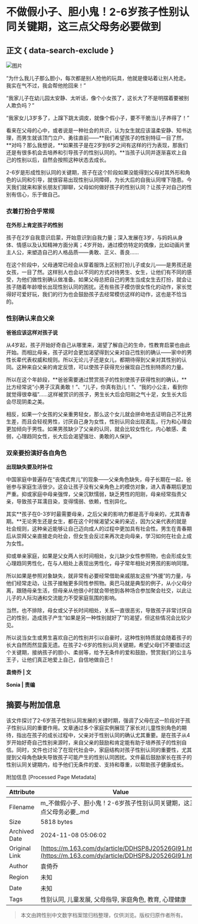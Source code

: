 # 不做假小子、胆小鬼！2-6岁孩子性别认同关键期，这三点父母务必要做到

## 正文 { data-search-exclude }


![图片](https://nimg.ws.126.net/?url=https%3A%2F%2Fstatic.ws.126.net%2Ff2e%2Fwap%2Fcommon%2Fimages%2Fweixinfixed1200low.jpg&thumbnail=750x2147483647&quality=75&type=jpg)

“为什么我儿子那么胆小，每次都是别人抢他的玩具，他就是傻站着让别人抢走。我实在气不过，我会帮他抢回来！”

“我家儿子在幼儿园太安静、太听话，像个小女孩了，这长大了不是明摆着要被别人欺负吗？”

“我家女儿3岁多了，上蹿下跳太调皮，就像个假小子，要不干脆当儿子养得了！”

看来在父母的心中，或者说是一种社会的共识，认为女生就应该温柔安静、知书达理，而男生就该顶门立户、勇往直前——**我们希望孩子的性别特征一目了然，**对吗？那么我想说，**如果孩子是在2岁到6岁之间有这样的行为表现，那我们还是有很多机会去培养和引导孩子的性别认同的。**当孩子认同并逐渐喜欢上自己的性别以后，自然会按照这种状态去成长。

2-6岁是形成性别认同的关键期，孩子在这个阶段如果没能得到父母对其外形和角色的认同和引导，就很容易出现性别认同障碍，为长大后的自我认同埋下隐患。今天我们就来和家长朋友们聊聊，父母如何做好孩子的性别认同？让孩子对自己的性别有信心，乐于做自己。

### 衣着打扮合乎常规

**在外形上肯定孩子的性别**

孩子在2岁自我意识启蒙，开始意识到自我力量；深入发展在3岁，与妈妈从身体、情感以及认知精神方面分离；4岁开始，通过模仿特定的偶像，比如动画片里主人公，来塑造自己的人格品质——勇敢、正义、善良……

在这个阶段中，父母通常已经会从穿着服饰上区别打扮儿子或女儿——是男孩还是女孩，一目了然。这样别人也会以不同的方式对待男生、女生，让他们有不同的感受，为他们做性别确认做准备。如果父母总把自己的男生当成女生去打扮，就会让孩子随着年龄增长出现性别认同的困扰。还有些孩子模仿很女性化的动作，家长觉得好可爱好玩，我们的行为也会鼓励孩子去经常模仿这样的动作，这也是不恰当的。

### 性别确认来自父亲

**爸爸应该这样对孩子说**

从4岁起，孩子开始好奇自己从哪里来，渴望了解自己的生命，性教育启蒙也由此开始。而相比母亲，孩子这时会更加渴望得到父亲对自己性别的确认——家中的男性长辈代表权威和规则。所以无论儿子还是女儿，都期待得到父亲对其性别的认同。这种来自父亲的肯定反馈，可以使孩子获得充分展现自己性别特质的力量。

所以在这个年龄段，**爸爸需要通过赞赏孩子的性别使孩子获得性别的确认，**比方经常说“小男子汉真勇敢！”、“儿子，你真有劲儿！”、“我的小公主，看到你就觉得很幸福”……这样被赏识的孩子，男生长大后会阳刚之气十足，女生长大后会尽现阴柔之美。

相反，如果一个女孩的父亲重男轻女，那么这个女儿就会拼命地去证明自己不比男生差，而且会轻视男性，讨厌自己身为女性，性别认同会出现紊乱，行为和心理会更加倾向于男性。如果男孩缺少了父亲的认同，就会比较女性化，内心敏感、柔弱，心理趋同女性，长大后会渴望强壮、勇敢的人保护。

### 双亲要扮演好各自角色

**出现缺失要及时补位**

中国家庭中普遍存在“丧偶式育儿”的现象——父亲角色缺失，母子长期在一起，爸爸参与家庭生活很少。这会让孩子没有父亲角色上的模仿对象，进入青春期后更加严重。抑或家庭中母亲强悍，父亲沉默懦弱，缺乏男性的阳刚，母亲经常指责父亲，导致孩子耳濡目染，变得懦弱、依赖，性别异化。

其实**孩子在0-3岁时最需要母亲，之后父亲的影响力都是高于母亲的，尤其青春期。**无论男生还是女生，都在这个时候渴望父亲的亲近，因为父亲代表的就是社会规则，这种亲近能够让自己迈向成人的过程中更加具有社会性。男生在青春期后从崇拜父亲直接走向社会，但女生会反过来再次走向母亲，学习如何在社会上成为女性。

抑或单亲家庭，如果是父女两人长时间相处，女儿缺少女性参照物，也会形成女生心理趋同男性化，在与人相处上表现出男性化，母子常年相处对男孩的影响同理。

所以如果是参照对象缺失，就非常有必要经常借助亲戚朋友这些“外援”的力量，与他们经常走动，让孩子接触更多同性参照物。奥巴马就是典型的例子，从小父母分离，跟随母亲生活，但母亲从他很小时就会带他到各种场合参加聚会社交，以此让儿子的人际沟通和交流能力不受家庭氛围的影响。

当然，也不排除，母女或父子长时间相处，关系一直很恶劣，导致孩子非常讨厌自己的性别，造成孩子产生“如果是另一种性别就好了”的渴望，但这些情况会比较少见。

所以说当女生或男生喜欢自己的性别并引以自豪时，这种性别特质就会随着孩子的长大自然而然显露无遗。在孩子2-6岁的性别认同关键期，希望父母们不要错过这个关键期，接纳孩子的胆小、柔弱等，给予无条件的爱和鼓励，赞赏我们的公主与王子，让他们真正地爱上自己，自信地做自己！

**袁倚乔 | 文**

**Sonia | 责编**

## 摘要与附加信息

<!-- tcd_abstract -->
该文件探讨了2-6岁孩子性别认同发展的关键时期，强调了父母在这一阶段对于孩子性别认同的重要作用。文章通过多个家庭实例展现了家长对儿童性别角色的期待，指出在孩子的成长过程中，父亲对于性别认同的确认尤其重要。是在孩子从4岁开始好奇自己性别来源时，来自父亲的鼓励和肯定能有助于培养孩子的性别自信。同时，文件也讨论了在现代社会中，家庭结构对孩子性别认同的重要性，尤其提到父母角色缺失导致孩子可能产生的性别认同困扰。文件最后鼓励家长在孩子的性别认同关键期内，给予他们无条件的爱、支持和尊重，以帮助孩子健康成长。
<!-- tcd_abstract_end -->

附加信息 [Processed Page Metadata]

| Attribute       | Value                                  |
|-----------------|----------------------------------------|
| Filename        | m_不做假小子、胆小鬼！2-6岁孩子性别认同关键期，这三点父母务必要_.md                             |
| Size            | 5818 bytes                           |
| Archived Date   | 2024-11-08 05:06:02                             |
| Original Link   | [https://m.163.com/dy/article/DDHSP8J20526GI91.html](https://m.163.com/dy/article/DDHSP8J20526GI91.html)                       |
| Author          | 袁倚乔                               |
| Region          | 未知                               |
| Date            | 未知                                 |
| Tags            | 性别认同, 儿童发展, 父母指导, 家庭角色, 教育, 心理健康                                 |
>
> 本文由跨性别中文数字档案馆归档整理，仅供浏览。版权归原作者所有。
>